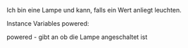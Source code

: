 Ich bin eine Lampe und kann, falls ein Wert anliegt leuchten.

Instance Variables
	powered:		<Boolean>

powered
	- gibt an ob die Lampe angeschaltet ist
